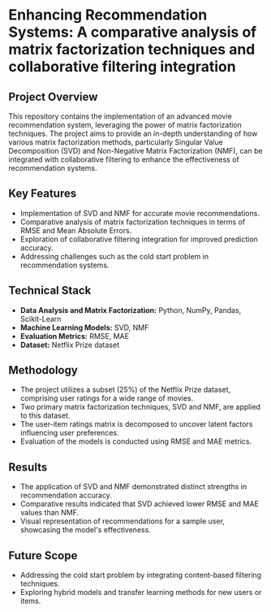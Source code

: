 # Enhancing Recommendation Systems: A comparative analysis of matrix factorization techniques and collaborative filtering integration

## Project Overview
This repository contains the implementation of an advanced movie recommendation system, leveraging the power of matrix factorization techniques. The project aims to provide an in-depth understanding of how various matrix factorization methods, particularly Singular Value Decomposition (SVD) and Non-Negative Matrix Factorization (NMF), can be integrated with collaborative filtering to enhance the effectiveness of recommendation systems.

## Key Features
* Implementation of SVD and NMF for accurate movie recommendations.
* Comparative analysis of matrix factorization techniques in terms of RMSE and Mean Absolute Errors.
* Exploration of collaborative filtering integration for improved prediction accuracy.
* Addressing challenges such as the cold start problem in recommendation systems.

## Technical Stack
* **Data Analysis and Matrix Factorization:** Python, NumPy, Pandas, Scikit-Learn
* **Machine Learning Models:** SVD, NMF
* **Evaluation Metrics:** RMSE, MAE
* **Dataset:** Netflix Prize dataset

## Methodology
* The project utilizes a subset (25%) of the Netflix Prize dataset, comprising user ratings for a wide range of movies.
* Two primary matrix factorization techniques, SVD and NMF, are applied to this dataset.
* The user-item ratings matrix is decomposed to uncover latent factors influencing user preferences.
* Evaluation of the models is conducted using RMSE and MAE metrics.

## Results
* The application of SVD and NMF demonstrated distinct strengths in recommendation accuracy.
* Comparative results indicated that SVD achieved lower RMSE and MAE values than NMF.
* Visual representation of recommendations for a sample user, showcasing the model's effectiveness.

## Future Scope
* Addressing the cold start problem by integrating content-based filtering techniques.
* Exploring hybrid models and transfer learning methods for new users or items.
